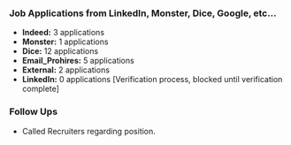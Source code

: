 ### **Job Applications from LinkedIn, Monster, Dice, Google, etc...**
- **Indeed:** 3 applications
- **Monster:** 1 applications
- **Dice:** 12 applications
- **Email_Prohires:** 5 applications
- **External:** 2 applications  
- **LinkedIn:** 0 applications [Verification process, blocked until verification complete]

### **Follow Ups**
- Called Recruiters regarding position.